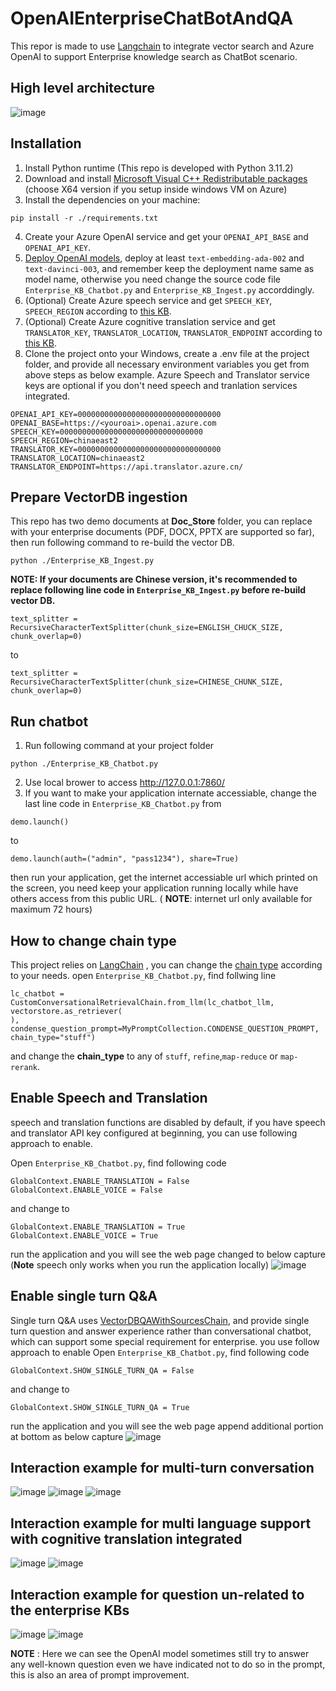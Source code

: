 # OpenAIEnterpriseChatBotAndQA
This repor is made to use [Langchain](https://python.langchain.com/en/latest/getting_started/getting_started.html) to integrate vector search and Azure OpenAI to support Enterprise knowledge search as ChatBot scenario. 

## High level architecture
![image](https://user-images.githubusercontent.com/75886466/229343379-ff315985-cad1-4e14-8ac3-3e6e69021a52.png)

## Installation 
1. Install Python runtime (This repo is developed with Python 3.11.2)
2. Download and install [Microsoft Visual C++ Redistributable packages](https://learn.microsoft.com/en-us/cpp/windows/latest-supported-vc-redist?view=msvc-170&preserve-view=true#visual-studio-2015-2017-2019-and-2022) (choose X64 version if you setup inside windows VM on Azure)
3. Install the dependencies on your machine:
```
pip install -r ./requirements.txt
```
4. Create your Azure OpenAI service and get your `OPENAI_API_BASE` and `OPENAI_API_KEY`.
5. [Deploy OpenAI models](https://learn.microsoft.com/en-us/azure/cognitive-services/openai/how-to/create-resource?pivots=web-portal#deploy-a-model), deploy at least `text-embedding-ada-002` and `text-davinci-003`, and remember keep the deployment name same as model name, otherwise you need change the source code file `Enterprise_KB_Chatbot.py` and `Enterprise_KB_Ingest.py` accorddingly.
6. (Optional) Create Azure speech service and get `SPEECH_KEY`, `SPEECH_REGION` according to [this KB](https://learn.microsoft.com/en-us/azure/cognitive-services/speech-service/get-started-speech-to-text?tabs=windows%2Cterminal&pivots=programming-language-csharp#prerequisites).
7. (Optional) Create Azure cognitive translation service and get `TRANSLATOR_KEY`, `TRANSLATOR_LOCATION`, `TRANSLATOR_ENDPOINT` according to [this KB](https://learn.microsoft.com/en-us/azure/cognitive-services/translator/quickstart-translator?tabs=python#prerequisites).
8. Clone the project onto your Windows, create a .env file at the project folder, and provide all necessary environment variables you get from above steps as below example. Azure Speech and Translator service keys are optional if you don't need speech and tranlation services integrated.
```
OPENAI_API_KEY=00000000000000000000000000000000
OPENAI_BASE=https://<youroai>.openai.azure.com
SPEECH_KEY=00000000000000000000000000000000
SPEECH_REGION=chinaeast2
TRANSLATOR_KEY=00000000000000000000000000000000
TRANSLATOR_LOCATION=chinaeast2
TRANSLATOR_ENDPOINT=https://api.translator.azure.cn/
```

## Prepare VectorDB ingestion
This repo has two demo documents at **Doc_Store** folder, you can replace with your enterprise documents (PDF, DOCX, PPTX are supported so far), then run following command to re-build the vector DB. 
```
python ./Enterprise_KB_Ingest.py
```
**NOTE: If your documents are Chinese version, it's recommended to replace following line code in `Enterprise_KB_Ingest.py` before re-build vector DB.**
```
text_splitter = RecursiveCharacterTextSplitter(chunk_size=ENGLISH_CHUCK_SIZE, chunk_overlap=0) 
```
to
```
text_splitter = RecursiveCharacterTextSplitter(chunk_size=CHINESE_CHUNK_SIZE, chunk_overlap=0) 
```
## Run chatbot
1. Run following command at your project folder
```
python ./Enterprise_KB_Chatbot.py
```
2. Use local brower to access http://127.0.0.1:7860/
3. If you want to make your application internate accessiable, change the last line code in `Enterprise_KB_Chatbot.py`
from
```
demo.launch()
```
to
```
demo.launch(auth=("admin", "pass1234"), share=True)
```
then run your application, get the internet accessiable url which printed on the screen, you need keep your application running locally while have others access from this public URL. ( **NOTE**: internet url only available for maximum 72 hours)

## How to change chain type
This project relies on [LangChain](https://python.langchain.com/en/latest/) , you can change the [chain type](https://python.langchain.com/en/latest/modules/chains/index_examples/qa_with_sources.html) according to your needs.
open `Enterprise_KB_Chatbot.py`, find follwing line
```
lc_chatbot = CustomConversationalRetrievalChain.from_llm(lc_chatbot_llm, vectorstore.as_retriever(
), condense_question_prompt=MyPromptCollection.CONDENSE_QUESTION_PROMPT, chain_type="stuff") 
```
and change the **chain_type** to any of `stuff`, `refine`,`map-reduce` or `map-rerank`.

## Enable Speech and Translation
speech and translation functions are disabled by default, if you have speech and translator API key configured at beginning, you can use following approach to enable.

Open `Enterprise_KB_Chatbot.py`, find following code
```
GlobalContext.ENABLE_TRANSLATION = False 
GlobalContext.ENABLE_VOICE = False  
```
and change to
```
GlobalContext.ENABLE_TRANSLATION = True 
GlobalContext.ENABLE_VOICE = True  
```
run the application and you will see the web page changed to below capture (**Note** speech only works when you run the application locally)
![image](https://user-images.githubusercontent.com/75886466/229342647-e6b60727-1476-4c00-80e0-193b87dd3a7f.png)


## Enable single turn Q&A
Single turn Q&A uses [VectorDBQAWithSourcesChain](https://python.langchain.com/en/latest/_modules/langchain/chains/qa_with_sources/vector_db.html), and provide single turn question and answer experience rather than conversational chatbot, which can support some special requirement for enterprise. you use follow approach to enable
Open `Enterprise_KB_Chatbot.py`, find following code
```
GlobalContext.SHOW_SINGLE_TURN_QA = False
```
and change to
```
GlobalContext.SHOW_SINGLE_TURN_QA = True  
```
run the application and you will see the web page append additional portion at bottom as below capture
![image](https://user-images.githubusercontent.com/75886466/229343001-43ee9e21-acd5-48f7-b9de-b475e29df5c0.png)


## Interaction example for multi-turn conversation 
![image](https://user-images.githubusercontent.com/75886466/229332117-8b410405-007e-4a80-8d1b-ff2b4bf43bfd.png)
![image](https://user-images.githubusercontent.com/75886466/229334605-79464489-0166-4d83-a2dd-da41691d3f51.png)
![image](https://user-images.githubusercontent.com/75886466/229334615-7e9ac57a-844c-4e68-9a2d-fa802d6c61da.png)

## Interaction example for multi language support with cognitive translation integrated
![image](https://user-images.githubusercontent.com/75886466/229334634-97cf1c55-42ca-4e1a-b3fe-ff9377326ff8.png)
![image](https://user-images.githubusercontent.com/75886466/229334639-2502b403-b5fc-4395-8c2e-afb7429814bb.png)

## Interaction example for question un-related to the enterprise KBs 
![image](https://user-images.githubusercontent.com/75886466/229334679-cc6941f5-07fc-4d66-a25e-0969d499fd75.png)
![image](https://user-images.githubusercontent.com/75886466/229334681-8460acd8-1aa7-4b7c-97fd-7c5a2d3cdf8b.png)

**NOTE** : Here we can see the OpenAI model sometimes still try to answer any well-known question even we have indicated not to do so in the prompt, this is also an area of prompt improvement.

